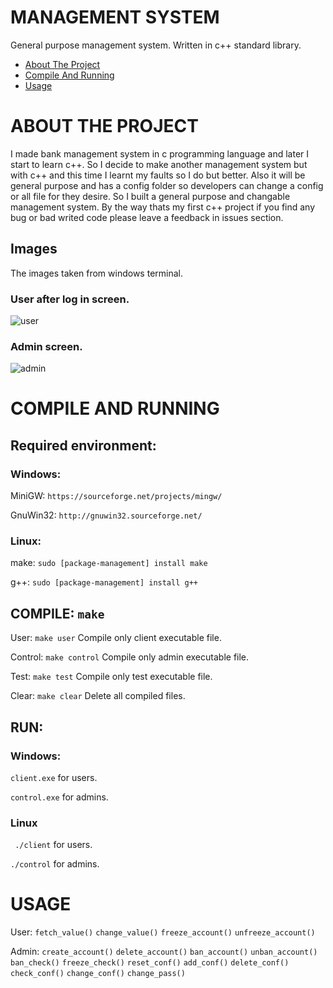 # MANAGEMENT SYSTEM
General purpose management system. Written in c++ standard library.

* [About The Project](#about-the-project)
* [Compile And Running](#compile-and-running)
* [Usage](#usage)


# ABOUT THE PROJECT
I made bank management system in c programming language and later I start to learn c++. So I decide to make another management system but with c++ and this time I learnt my faults so I do but better. Also it will be general purpose and has a config folder so developers can change a config or all file for they desire. So I built a general purpose and changable management system. By the way thats my first c++ project if you find any bug or bad writed code please leave a feedback in issues section.


## Images
The images taken from windows terminal.

### User after log in screen.
![user](https://user-images.githubusercontent.com/77579421/130335956-9f9e95f2-51fe-4d49-9993-ca3c765c322a.PNG)


### Admin screen.
![admin](https://user-images.githubusercontent.com/77579421/130335959-eb7fe7f0-b657-4254-95a0-fce4c3d5f1b8.PNG)



# COMPILE AND RUNNING

## Required environment:
### Windows:
MiniGW: ` https://sourceforge.net/projects/mingw/ `

GnuWin32: ` http://gnuwin32.sourceforge.net/ `


### Linux:
make: ` sudo [package-management] install make `

g++: ` sudo [package-management] install g++ `

## COMPILE: ` make `
User:  ` make user ` Compile only client executable file.

Control:  ` make control ` Compile only admin executable file.

Test:  ` make test ` Compile only test executable file.

Clear:  ` make clear ` Delete all compiled files.


## RUN: 
### Windows:
` client.exe ` for users.

` control.exe ` for admins.


### Linux
` ./client` for users.

` ./control ` for admins.

# USAGE
User: ` fetch_value() ` ` change_value() ` ` freeze_account() ` ` unfreeze_account() `    

Admin: ` create_account() ` ` delete_account() ` ` ban_account() ` ` unban_account() ` ` ban_check() ` ` freeze_check() ` ` reset_conf() ` ` add_conf() ` ` delete_conf() ` ` check_conf() ` ` change_conf() ` ` change_pass() ` 
